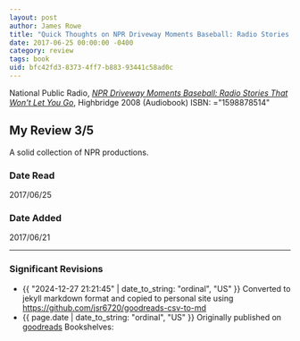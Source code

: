 ```yaml
---
layout: post
author: James Rowe
title: "Quick Thoughts on NPR Driveway Moments Baseball: Radio Stories That Won't Let You Go"
date: 2017-06-25 00:00:00 -0400
category: review
tags: book 
uid: bfc42fd3-8373-4ff7-b883-93441c58ad0c
---
```


National Public Radio, *[NPR Driveway Moments Baseball: Radio Stories That Won't Let You Go](https://www.goodreads.com/book/show/17727079)*,  Highbridge 2008 (Audiobook) ISBN: ="1598878514"

## My Review 3/5

A solid collection of NPR productions.

### Date Read
2017/06/25

### Date Added
2017/06/21

---

### Significant Revisions

- {{ "2024-12-27 21:21:45" | date_to_string: "ordinal", "US" }} Converted to jekyll markdown format and copied to personal site using <https://github.com/jsr6720/goodreads-csv-to-md>
- {{ page.date | date_to_string: "ordinal", "US" }} Originally published on [goodreads](https://www.goodreads.com) Bookshelves: 